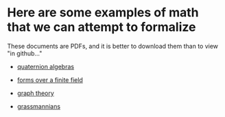 

# Here are some examples of math that we can attempt to formalize

  These documents are PDFs, and it is better to download them than to view "in github..."

- [quaternion algebras](/documents/quaternions/quaternion-algebras.pdf)

- [forms over a finite field](/documents/forms-over-finite-fields/forms.pdf)

- [graph theory](/documents/graph-theory/graphs.pdf)

- [grassmannians](/document/grassmann/grassmann.pdf)
